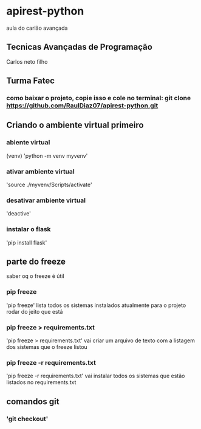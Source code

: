 # apirest-python
aula do carlão avançada

## Tecnicas Avançadas de Programação
Carlos neto filho

## Turma Fatec

### como baixar o projeto, copie isso e cole no terminal: git clone https://github.com/RaulDiaz07/apirest-python.git

## Criando o ambiente virtual primeiro

### abiente virtual
(venv)
'python -m venv myvenv'


### ativar ambiente virtual
'source ./myvenv/Scripts/activate'

### desativar ambiente virtual

'deactive'

### instalar o flask

'pip install flask'

## parte do freeze

saber oq o freeze é útil

### pip freeze

'pip freeze' lista todos os sistemas instalados atualmente para o projeto rodar do jeito que está

### pip freeze > requirements.txt

'pip freeze > requirements.txt' vai criar um arquivo de texto com a listagem dos sistemas que o freeze listou

### pip freeze -r requirements.txt 

'pip freeze -r requirements.txt' vai instalar todos os sistemas que estão listados no requirements.txt

## comandos git

### 'git checkout'